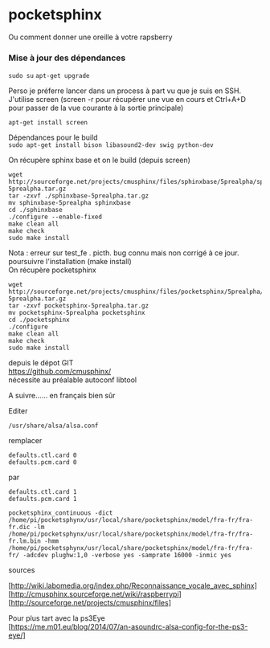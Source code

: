 # pocketsphinx
Ou comment donner une oreille à votre rapsberry  

### Mise à jour des dépendances

`sudo su`
`apt-get upgrade`

Perso je préferre lancer dans un process à part vu que je suis en SSH. J'utilise screen (screen -r pour récupérer une vue en cours et Ctrl+A+D pour passer de la vue courante à la sortie principale)   

`apt-get install screen`  

Dépendances pour le build  
`sudo apt-get install bison libasound2-dev swig python-dev`

On récupère sphinx base et on le build (depuis screen)
```
wget http://sourceforge.net/projects/cmusphinx/files/sphinxbase/5prealpha/sphinxbase-5prealpha.tar.gz
tar -zxvf ./sphinxbase-5prealpha.tar.gz
mv sphinxbase-5prealpha sphinxbase
cd ./sphinxbase
./configure --enable-fixed
make clean all
make check
sudo make install
```
Nota : erreur sur test_fe . picth. bug connu mais non corrigé à ce jour. poursuivre l'installation  (make install)  
On récupère pocketsphinx  
```
wget http://sourceforge.net/projects/cmusphinx/files/pocketsphinx/5prealpha/pocketsphinx-5prealpha.tar.gz
tar -zxvf pocketsphinx-5prealpha.tar.gz
mv pocketsphinx-5prealpha pocketsphinx
cd ./pocketsphinx
./configure
make clean all
make check
sudo make install
```

depuis le dépot GIT  
https://github.com/cmusphinx/  
nécessite au préalable autoconf libtool


A suivre...... en français bien sûr

Editer
```
/usr/share/alsa/alsa.conf
```
remplacer  
```
defaults.ctl.card 0
defaults.pcm.card 0
```
par  
```
defaults.ctl.card 1
defaults.pcm.card 1
```  



```
pocketsphinx_continuous -dict /home/pi/pocketsphynx/usr/local/share/pocketsphinx/model/fra-fr/fra-fr.dic -lm  /home/pi/pocketsphynx/usr/local/share/pocketsphinx/model/fra-fr/fra-fr.lm.bin -hmm /home/pi/pocketsphynx/usr/local/share/pocketsphinx/model/fra-fr/fra-fr/ -adcdev plughw:1,0 -verbose yes -samprate 16000 -inmic yes 

```


sources

[http://wiki.labomedia.org/index.php/Reconnaissance_vocale_avec_sphinx]  
[http://cmusphinx.sourceforge.net/wiki/raspberrypi]  
[http://sourceforge.net/projects/cmusphinx/files]  

Pour plus tart avec la ps3Eye  
[https://me.m01.eu/blog/2014/07/an-asoundrc-alsa-config-for-the-ps3-eye/]


